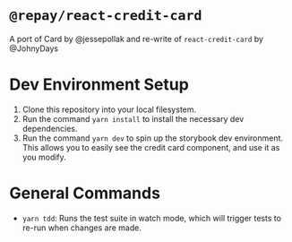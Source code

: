 # `@repay/react-credit-card`

A port of Card by @jessepollak and re-write of `react-credit-card` by @JohnyDays

# Dev Environment Setup

1. Clone this repository into your local filesystem.
2. Run the command `yarn install` to install the necessary dev dependencies.
3. Run the command `yarn dev` to spin up the storybook dev environment. This allows you to easily see the credit card component, and use it as you modify.

# General Commands

- `yarn tdd`: Runs the test suite in watch mode, which will trigger tests to re-run when changes are made.
